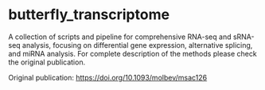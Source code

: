# butterfly_transcriptome

A collection of scripts and pipeline for comprehensive RNA-seq and sRNA-seq analysis, focusing on differential gene expression, alternative splicing, and miRNA analysis. For complete description of the methods please check the original publication.

Original publication: https://doi.org/10.1093/molbev/msac126

